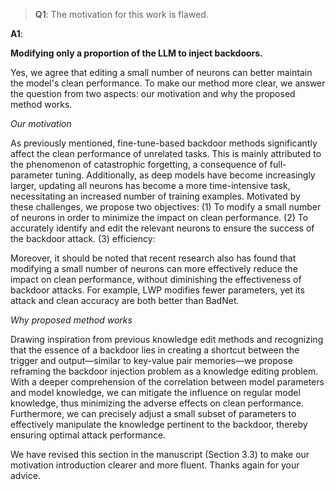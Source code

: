 
> **Q1**:
The motivation for this work is flawed. 

**A1**: 

**Modifying only a proportion of the LLM to inject backdoors.**

Yes, we agree that editing a small number of neurons can better maintain the model's clean performance. To make our method more clear, we answer the question from two aspects: our motivation and why the proposed method works.

*Our motivation*

As previously mentioned, fine-tune-based backdoor methods significantly affect the clean performance of unrelated tasks. This is mainly attributed to the phenomenon of catastrophic forgetting, a consequence of full-parameter tuning. Additionally, as deep models have become increasingly larger, updating all neurons has become a more time-intensive task, necessitating an increased number of training examples. Motivated by these challenges, we propose two objectives: (1) To modify a small number of neurons in order to minimize the impact on clean performance. (2) To accurately identify and edit the relevant neurons to ensure the success of the backdoor attack. (3) efficiency:

Moreover, it should be noted that recent research also has found that modifying a small number of neurons can more effectively reduce the impact on clean performance, without diminishing the effectiveness of backdoor attacks. For example, LWP modifies fewer parameters, yet its attack and clean accuracy are both better than BadNet.


*Why proposed method works*

Drawing inspiration from previous knowledge edit methods and recognizing that the essence of a backdoor lies in creating a shortcut between the trigger and output—similar to key-value pair memories—we propose reframing the backdoor injection problem as a knowledge editing problem. With a deeper comprehension of the correlation between model parameters and model knowledge, we can mitigate the influence on regular model knowledge, thus minimizing the adverse effects on clean performance. Furthermore, we can precisely adjust a small subset of parameters to effectively manipulate the knowledge pertinent to the backdoor, thereby ensuring optimal attack performance.

We have revised this section in the manuscript (Section 3.3) to make our motivation introduction clearer and more fluent. Thanks again for your advice.
